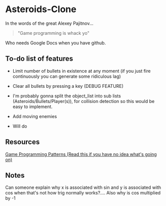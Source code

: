 Asteroids-Clone
===============

In the words of the great Alexey Pajitnov...

>"Game programming is whack yo"

Who needs Google Docs when you have github.

## To-do list of features
- Limit number of bullets in existence at any moment (if you just fire continuously you can generate some ridiculous lag)
- Clear all bullets by pressing a key (DEBUG FEATURE)
- I'm probably gonna split the object_list into sub lists (Asteroids/Bullets/Player(s)), for collision detection so this would be easy to implement. 

- Add moving enemies
 - Will do


## Resources
[Game Programming Patterns (Read this if you have no idea what's going on)](http://gameprogrammingpatterns.com/)

## Notes
Can someone explain why x is associated with sin and y is associated with cos when that's not how trig normally works?.... Also why is cos multiplied by -1
